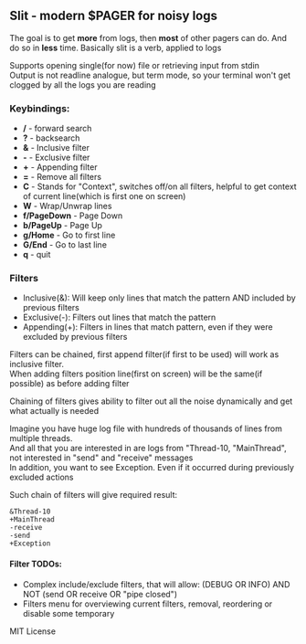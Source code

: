 ## **Slit** - modern $PAGER for noisy logs


The goal is to get **more** from logs, then **most** of other pagers can do. And do so in **less** time. Basically slit is a verb, applied to logs


Supports opening single(for now) file or retrieving input from stdin  
Output is not readline analogue, but term mode, so your terminal won't get clogged by all the logs you are reading

### Keybindings:  

- **/** - forward search  
- **?** - backsearch  
- **&** - Inclusive filter
- **-** - Exclusive filter
- **+** - Appending filter
- **=** - Remove all filters
- **C** - Stands for "Context", switches off/on all filters, helpful to get context of current line(which is first one on screen)
- **W** - Wrap/Unwrap lines
- **f/PageDown** - Page Down
- **b/PageUp** - Page Up
- **g/Home** - Go to first line
- **G/End** - Go to last line
- **q** - quit


### Filters
- Inclusive(&): Will keep only lines that match the pattern AND included by previous filters
- Exclusive(-): Filters out lines that match the pattern
- Appending(+): Filters in lines that match pattern, even if they were excluded by previous filters


Filters can be chained, first append filter(if first to be used) will work as inclusive filter.   
When adding filters position line(first on screen) will be the same(if possible) as before adding filter

Chaining of filters gives ability to filter out all the noise dynamically and get what actually is needed

Imagine you have huge log file with hundreds of thousands of lines from multiple threads.      
And all that you are interested in are logs from "Thread-10, "MainThread", not interested in "send" and "receive" messages  
In addition, you want to see Exception. Even if it occurred during previously excluded actions


Such chain of filters will give required result:  

```
&Thread-10  
+MainThread  
-receive  
-send  
+Exception

```

#### Filter TODOs:
- Complex include/exclude filters, that will allow: (DEBUG OR INFO) AND NOT (send OR receive OR "pipe closed") 
- Filters menu for overviewing current filters, removal, reordering or disable some temporary

MIT License




